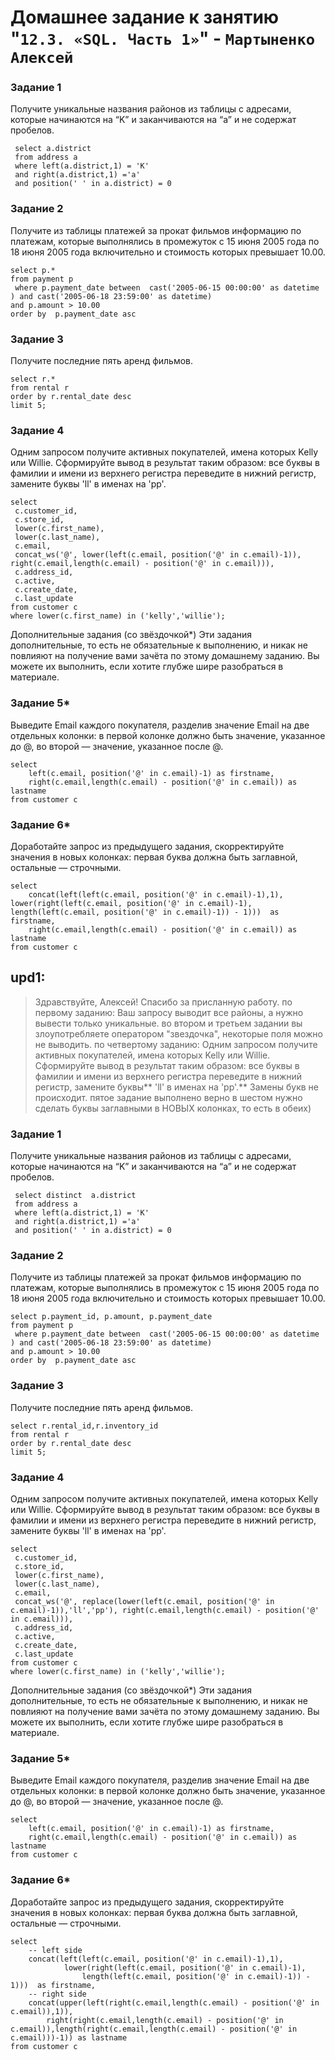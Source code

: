 # Домашнее задание к занятию "`12.3. «SQL. Часть 1»`" - `Мартыненко Алексей`

### Задание 1
Получите уникальные названия районов из таблицы с адресами, которые начинаются на “K” и заканчиваются на “a” и не содержат пробелов.
```sql92
 select a.district
 from address a
 where left(a.district,1) = 'K'
 and right(a.district,1) ='a'
 and position(' ' in a.district) = 0
```

### Задание 2
Получите из таблицы платежей за прокат фильмов информацию по платежам, которые выполнялись в промежуток с 15 июня 2005 года по 18 июня 2005 года включительно и стоимость которых превышает 10.00.
```sql92
select p.*
from payment p
 where p.payment_date between  cast('2005-06-15 00:00:00' as datetime ) and cast('2005-06-18 23:59:00' as datetime)
and p.amount > 10.00
order by  p.payment_date asc

```
### Задание 3
Получите последние пять аренд фильмов.
```sql92
select r.*
from rental r
order by r.rental_date desc
limit 5;
```
### Задание 4
Одним запросом получите активных покупателей, имена которых Kelly или Willie.
Сформируйте вывод в результат таким образом:
все буквы в фамилии и имени из верхнего регистра переведите в нижний регистр,
замените буквы 'll' в именах на 'pp'.
```sql92
select
 c.customer_id,
 c.store_id,
 lower(c.first_name),
 lower(c.last_name),
 c.email,
 concat_ws('@', lower(left(c.email, position('@' in c.email)-1)), right(c.email,length(c.email) - position('@' in c.email))),
 c.address_id,
 c.active,
 c.create_date,
 c.last_update
from customer c
where lower(c.first_name) in ('kelly','willie');
```


Дополнительные задания (со звёздочкой*)
Эти задания дополнительные, то есть не обязательные к выполнению, и никак не повлияют на получение вами зачёта по этому домашнему заданию. Вы можете их выполнить, если хотите глубже шире разобраться в материале.

### Задание 5*
Выведите Email каждого покупателя, разделив значение Email на две отдельных колонки: в первой колонке должно быть значение, указанное до @, во второй — значение, указанное после @.
```sql92
select
    left(c.email, position('@' in c.email)-1) as firstname,
    right(c.email,length(c.email) - position('@' in c.email)) as lastname
from customer c

```
### Задание 6*
Доработайте запрос из предыдущего задания, скорректируйте значения в новых колонках: первая буква должна быть заглавной, остальные — строчными.
```sql92
select
    concat(left(left(c.email, position('@' in c.email)-1),1), lower(right(left(c.email, position('@' in c.email)-1), length(left(c.email, position('@' in c.email)-1)) - 1)))  as firstname,
    right(c.email,length(c.email) - position('@' in c.email)) as lastname
from customer c

```


upd1:
--
>Здравствуйте, Алексей!
Спасибо за присланную работу.
по первому заданию: Ваш запросу выводит все районы, а нужно вывести только уникальные.
во втором и третьем задании вы злоупотребляете оператором "звездочка", некоторые поля можно не выводить.
по четвертому заданию:
Одним запросом получите активных покупателей, имена которых Kelly или Willie. Сформируйте вывод в результат таким образом: все буквы в фамилии и имени из верхнего регистра переведите в нижний регистр, замените буквы** 'll' в именах на 'pp'.**
Замены букв не происходит.
>пятое задание выполнено верно
>в шестом нужно сделать буквы заглавными в НОВЫХ колонках, то есть в обеих)


### Задание 1
Получите уникальные названия районов из таблицы с адресами, которые начинаются на “K” и заканчиваются на “a” и не содержат пробелов.
```sql92
 select distinct  a.district
 from address a
 where left(a.district,1) = 'K'
 and right(a.district,1) ='a'
 and position(' ' in a.district) = 0
```

### Задание 2
Получите из таблицы платежей за прокат фильмов информацию по платежам, которые выполнялись в промежуток с 15 июня 2005 года по 18 июня 2005 года включительно и стоимость которых превышает 10.00.
```sql92
select p.payment_id, p.amount, p.payment_date
from payment p
 where p.payment_date between  cast('2005-06-15 00:00:00' as datetime ) and cast('2005-06-18 23:59:00' as datetime)
and p.amount > 10.00
order by  p.payment_date asc

```
### Задание 3
Получите последние пять аренд фильмов.
```sql92
select r.rental_id,r.inventory_id
from rental r
order by r.rental_date desc
limit 5;
```
### Задание 4
Одним запросом получите активных покупателей, имена которых Kelly или Willie.
Сформируйте вывод в результат таким образом:
все буквы в фамилии и имени из верхнего регистра переведите в нижний регистр,
замените буквы 'll' в именах на 'pp'.
```sql92
select
 c.customer_id,
 c.store_id,
 lower(c.first_name),
 lower(c.last_name),
 c.email,
 concat_ws('@', replace(lower(left(c.email, position('@' in c.email)-1)),'ll','pp'), right(c.email,length(c.email) - position('@' in c.email))),
 c.address_id,
 c.active,
 c.create_date,
 c.last_update
from customer c
where lower(c.first_name) in ('kelly','willie');
```


Дополнительные задания (со звёздочкой*)
Эти задания дополнительные, то есть не обязательные к выполнению, и никак не повлияют на получение вами зачёта по этому домашнему заданию. Вы можете их выполнить, если хотите глубже шире разобраться в материале.

### Задание 5*
Выведите Email каждого покупателя, разделив значение Email на две отдельных колонки: в первой колонке должно быть значение, указанное до @, во второй — значение, указанное после @.
```sql92
select
    left(c.email, position('@' in c.email)-1) as firstname,
    right(c.email,length(c.email) - position('@' in c.email)) as lastname
from customer c

```
### Задание 6*
Доработайте запрос из предыдущего задания, скорректируйте значения в новых колонках: первая буква должна быть заглавной, остальные — строчными.
```sql92
select
    -- left side
    concat(left(left(c.email, position('@' in c.email)-1),1),
            lower(right(left(c.email, position('@' in c.email)-1),
                length(left(c.email, position('@' in c.email)-1)) - 1)))  as firstname,
    -- right side
    concat(upper(left(right(c.email,length(c.email) - position('@' in c.email)),1)),
        right(right(c.email,length(c.email) - position('@' in c.email)),length(right(c.email,length(c.email) - position('@' in c.email)))-1)) as lastname
from customer c

```
